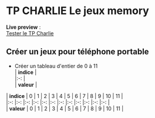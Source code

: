 # TP CHARLIE Le jeux memory
**Live preview**  :    
[Tester le TP Charlie](https://www.sevenvalley.fr/tp-javascript/tpc)

## Créer un jeux pour téléphone portable

- Créer un tableau d'entier de 0 à 11  
| **indice** |  
|:-: |  
|   **valeur** |  

| **indice** | 0 | 1 | 2 | 3 | 4 | 5 | 6 | 7 | 8 | 9 | 10 | 11 |  
|:-: |:-: |:-: |:-: |:-: |:-: |:-: |:-: |:-: |:-: |:-: |:-: |  
|   **valeur** | 0 | 1 | 2 | 3 | 4 | 5 | 6 | 7 | 8 | 9 | 10 | 11 |  

